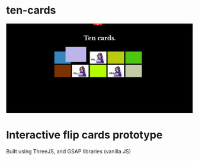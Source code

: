 # ten-cards

![Alt text](/screen_tencards.png)

# Interactive flip cards prototype

Built using ThreeJS, and GSAP libraries (vanilla JS)
